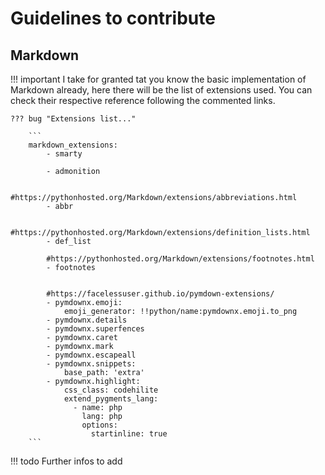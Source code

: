 # Guidelines to contribute

## Markdown
!!! important
    I take for granted tat you know the basic implementation of Markdown already, here there will be the list of extensions used.
    You can check their respective reference following the commented links.


    ??? bug "Extensions list..."

        ```
        markdown_extensions:
            - smarty

            - admonition

            #https://pythonhosted.org/Markdown/extensions/abbreviations.html
            - abbr

            #https://pythonhosted.org/Markdown/extensions/definition_lists.html
            - def_list

            #https://pythonhosted.org/Markdown/extensions/footnotes.html
            - footnotes


            #https://facelessuser.github.io/pymdown-extensions/
            - pymdownx.emoji:
                emoji_generator: !!python/name:pymdownx.emoji.to_png
            - pymdownx.details
            - pymdownx.superfences
            - pymdownx.caret
            - pymdownx.mark
            - pymdownx.escapeall
            - pymdownx.snippets:
                base_path: 'extra'
            - pymdownx.highlight:
                css_class: codehilite
                extend_pygments_lang:
                  - name: php
                    lang: php
                    options:
                      startinline: true
        ```

!!! todo
    Further infos to add
